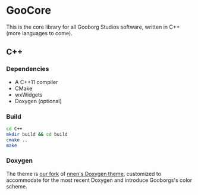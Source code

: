 # GooCore
This is the core library for all Gooborg Studios software, written in C++ (more languages to come).

## C++

### Dependencies
- A C++11 compiler
- CMake
- wxWidgets
- Doxygen (optional)

### Build
```sh
cd C++
mkdir build && cd build
cmake ..
make
```

### Doxygen
The theme is [our fork](https://github.com/GooborgStudios/doxygen-theme) of [nnen's Doxygen theme](https://github.com/nnen/doxygen-theme), customized to accommodate for the most recent Doxygen and introduce Gooborgs's color scheme.
